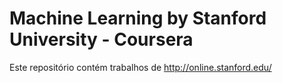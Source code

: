 # Machine Learning by Stanford University - Coursera

Este repositório contém trabalhos de http://online.stanford.edu/
